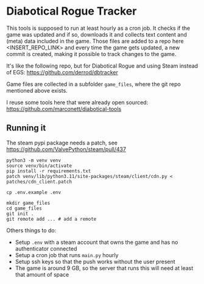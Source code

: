 # Diabotical Rogue Tracker

This tools is supposed to run at least hourly as a cron job. It checks if the game was updated and if so, downloads it and collects text content and (meta) data included in the game.
Those files are added to a repo here <INSERT_REPO_LINK> and every time the game gets updated, a new commit is created, making it possible to track changes to the game.

It's like the following repo, but for Diabotical Rogue and using Steam instead of EGS: https://github.com/derrod/dbtracker

Game files are collected in a subfolder `game_files`, where the git repo mentioned above exists.

I reuse some tools here that were already open sourced: https://github.com/marconett/diabotical-tools

## Running it

The steam pypi package needs a patch, see https://github.com/ValvePython/steam/pull/437

```
python3 -m venv venv
source venv/bin/activate
pip install -r requirements.txt
patch venv/lib/python3.11/site-packages/steam/client/cdn.py < patches/cdn_client.patch

cp .env.example .env

mkdir game_files
cd game_files
git init .
git remote add ... # add a remote
```

Others things to do:
- Setup `.env` with a steam account that owns the game and has no authenticator connected
- Setup a cron job that runs `main.py` hourly
- Setup ssh keys so that the push works without the user present
- The game is around 9 GB, so the server that runs this will need at least that amount of space